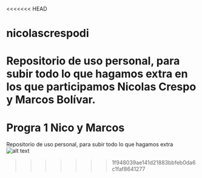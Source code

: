 <<<<<<< HEAD
# nicolascrespodi
Repositorio de uso personal, para subir todo lo que hagamos extra en los que participamos Nicolas Crespo y Marcos Bolívar.
=======
# Progra 1 Nico y Marcos
Repositorio de uso personal, para subir todo lo que hagamos extra
![alt text]([https://github.com/nicolascrespo-dotcom/nicolascrespodi/blob/main/%F0%9D%93%95%F0%9D%93%BB%F0%9D%93%AE%F0%9D%93%AA%F0%9D%93%B4%F0%9D%94%82%20sonic%20with%20cookies%20%F0%9F%8D%AA%F0%9F%98%8F.jpg?raw=true](https://i.pinimg.com/736x/e2/08/9b/e2089b410cadd75e6877def27dc45165.jpg))
>>>>>>> 1f948039ae141d21883bbfeb0da6c1faf8641277
